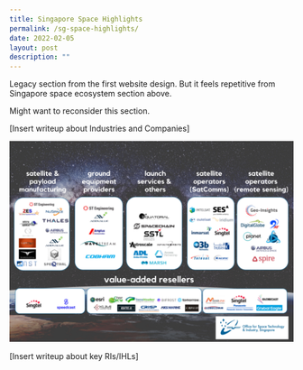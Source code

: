 ```yaml
---
title: Singapore Space Highlights
permalink: /sg-space-highlights/
date: 2022-02-05
layout: post
description: ""
---
```

Legacy section from the first website design. But it feels repetitive from Singapore space ecosystem section above.

Might want to reconsider this section.

[Insert writeup about Industries and Companies]

![Alt text for image on Isomer site](/images/ecosystem.jpg)

[Insert writeup about key RIs/IHLs]